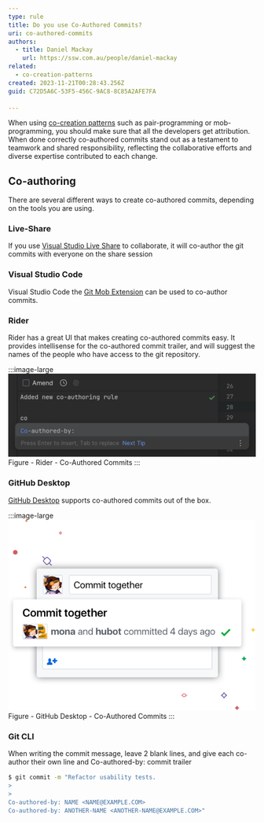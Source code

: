 ```yaml
---
type: rule
title: Do you use Co-Authored Commits?
uri: co-authored-commits
authors:
  - title: Daniel Mackay
    url: https://ssw.com.au/people/daniel-mackay
related:
  - co-creation-patterns
created: 2023-11-21T00:28:43.256Z
guid: C72D5A6C-53F5-456C-9AC8-8C85A2AFE7FA

---
```


When using [co-creation patterns](/co-creation-patterns) such as pair-programming or mob-programming, you should make sure that all the developers get attribution.  When done correctly co-authored commits stand out as a testament to teamwork and shared responsibility, reflecting the collaborative efforts and diverse expertise contributed to each change.

<!--endintro-->

## Co-authoring

There are several different ways to create co-authored commits, depending on the tools you are using.

### Live-Share

If you use [Visual Studio Live Share](https://visualstudio.microsoft.com/services/live-share/) to collaborate, it will co-author the git commits with everyone on the share session

### Visual Studio Code

Visual Studio Code the [Git Mob Extension](https://marketplace.visualstudio.com/items?itemName=RichardKotze.git-mob) can be used to co-author commits.

### Rider

Rider has a great UI that makes creating co-authored commits easy.  It provides intellisense for the co-authored commit trailer, and will suggest the names of the people who have access to the git repository.

:::image-large
![Rider - Co-Authored Commits](rider.png)
Figure - Rider - Co-Authored Commits
:::

### GitHub Desktop

[GitHub Desktop](https://githubdesktop.vercel.app/) supports co-authored commits out of the box.

:::image-large
![GitHub Desktop - Co-Authored Commits](github-desktop.png)
Figure - GitHub Desktop - Co-Authored Commits
:::

### Git CLI

When writing the commit message, leave 2 blank lines, and give each co-author their own line and Co-authored-by: commit trailer

  ``` bash
  $ git commit -m "Refactor usability tests.
  >
  >
  Co-authored-by: NAME <NAME@EXAMPLE.COM>
  Co-authored-by: ANOTHER-NAME <ANOTHER-NAME@EXAMPLE.COM>"
  ```
